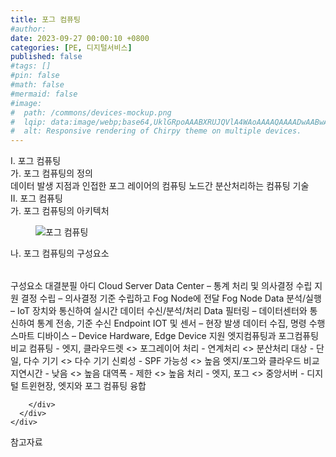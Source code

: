 ```yaml
---
title: 포그 컴퓨팅
#author: 
date: 2023-09-27 00:00:10 +0800
categories: [PE, 디지털서비스]
published: false
#tags: []
#pin: false
#math: false
#mermaid: false
#image:
#  path: /commons/devices-mockup.png
#  lqip: data:image/webp;base64,UklGRpoAAABXRUJQVlA4WAoAAAAQAAAADwAABwAAQUxQSDIAAAARL0AmbZurmr57yyIiqE8oiG0bejIYEQTgqiDA9vqnsUSI6H+oAERp2HZ65qP/VIAWAFZQOCBCAAAA8AEAnQEqEAAIAAVAfCWkAALp8sF8rgRgAP7o9FDvMCkMde9PK7euH5M1m6VWoDXf2FkP3BqV0ZYbO6NA/VFIAAAA
#  alt: Responsive rendering of Chirpy theme on multiple devices.
---
```


<div class="post-wrap">
  <div class="para">
    <div class="para-title">
      I. 포그 컴퓨팅
    </div>
    <div class="para-cntnt">
      <div class="para">
        <div class="para-title">
          가. 포그 컴퓨팅의 정의
        </div>
        <div class="para-cntnt">
            데이터 발생 지점과 인접한 포그 레이어의 컴퓨팅 노드간 분산처리하는 컴퓨팅 기술
        </div>
      </div>
    </div>
  </div>
  
  <div class="para">
    <div class="para-title">
      II. 포그 컴퓨팅
    </div>
    <div class="para-cntnt">
      <div class="para">
        <div class="para-title">
          가. 포그 컴퓨팅의 아키텍처
        </div>
        <div class="para-cntnt">
          <figure class="post-figure">
            <img src="/assets/img/posts/포그-컴퓨팅.png" alt="포그 컴퓨팅">
<!--            <figcaption>Source: Unveiling the Metaverse: Exploring Emerging Trends, Multifaceted Perspectives, and Future Challenges</figcaption>-->
          </figure>
        </div>
      </div>
      <div class="para">
        <div class="para-title">
          나. 포그 컴퓨팅의 구성요소
        </div>
        <div class="para-cntnt">
          <table class="post-table">
          </table>
          구성요소 대결분필 아디
  Cloud Server
    Data Center – 통계 처리 및 의사결정 수립 지원
    결정 수립 – 의사결정 기준 수립하고 Fog Node에 전달
  Fog Node
    Data 분석/실행 – IoT 장치와 통신하여 실시간 데이터 수신/분석/처리
    Data 필터링 – 데이터센터와 통신하여 통계 전송, 기준 수신
  Endpoint
    IOT 및 센서 – 현장 발생 데이터 수집, 명령 수행
    스마트 디바이스 – Device Hardware, Edge Device 지원
엣지컴퓨팅과 포그컴퓨팅 비교
  컴퓨팅 - 엣지, 클라우드렛 &lt;&gt; 포그레이어
  처리 - 연계처리 &lt;&gt; 분산처리
  대상 - 단일, 다수 기기 &lt;&gt; 다수 기기
  신뢰성 - SPF 가능성 &lt;&gt; 높음
엣지/포그와 클라우드 비교
  지연시간 - 낮음 &lt;&gt; 높음
  대역폭 - 제한 &lt;&gt; 높음
  처리 - 엣지, 포그 &lt;&gt; 중앙서버
- 디지털 트윈현장, 엣지와 포그 컴퓨팅 융합

        </div>
      </div>
    </div>
  </div>

  <div class="refr-wrap">
    <div class="refr-title">
        참고자료
    </div>
    <ol class="refr-list">
    <!--    <li>(나현식, 최대선) <a target="_blank" href="https://scienceon.kisti.re.kr/commons/util/originalView.do?cn=JAKO202225948430499&oCn=JAKO202225948430499&dbt=JAKO&journal=NJOU00291864">메타버스 보안 위협 요소 및 대응 방안 검토</a></li>-->
    <!--    <li>(M. Uddin, S. Manickam, H. Ullah, M. Obaidat and A. Dandoush) <a target="_blank" href="https://ieeexplore.ieee.org/abstract/document/10138386">Unveiling the Metaverse: Exploring Emerging Trends, Multifaceted Perspectives, and Future Challenges</a></li>-->
    </ol>
  </div>
</div>
